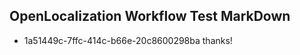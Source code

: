 ## OpenLocalization Workflow Test MarkDown
* 1a51449c-7ffc-414c-b66e-20c8600298ba 
thanks!<!--HONumber=Mar16_HO4-->
